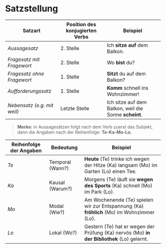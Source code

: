 # Satzstellung

| Satzart                     | Position des konjugierten Verbs | Beispiel                                              |
| --------------------------- | ------------------------------- | ----------------------------------------------------- |
| _Aussagesatz_               | 2. Stelle                       | Ich **sitze auf** dem Balkon.                         |
| _Fragesatz mit Fragewort_   | 2. Stelle                       | Wo **bist** du?                                       |
| _Fragesatz ohne Fragewort_  | 1. Stelle                       | **Sitzt** du auf dem Balkon?                          |
| _Aufforderungssatz_         | 1. Stelle                       | **Komm** schnell ins Wohnzimmer!                      |
| _Nebensatz (e.g. mit weil)_ | Letzte Stelle                   | Ich sitze auf dem Balkon, weil die Sonne **scheint**. |

> **Merke:** in Aussagesätzen folgt nach dem Verb zuerst das Subjekt, dann die Angaben nach der Reihenfolge: **Te-Ka-Mo-Lo.**

| Reihenfolge der Angaben | Bedeutung        | Beispiel                                                                                   |
| ----------------------- | ---------------- | ------------------------------------------------------------------------------------------ |
| _Te_                    | Temporal (Wann?) | **Heute** (Te) trinke ich wegen der Hitze (Ka) langsam (Mo) im Garten (Lo) einen Tee.      |
| _Ka_                    | Kausal (Warum?)  | Morgens (Te) läuft sie **wegen des Sports** (Ka) schnell (Mo) im Park (Lo).                |
| _Mo_                    | Modal (Wie?)     | Am Wochenende (Te) spielen wir zur Entspannung (Ka) **fröhlich** (Mo) im Wohnzimmer (Lo).  |
| _Lo_                    | Lokal (Wo?)      | Gestern (Te) hat er wegen der Prüfung (Ka) nervös (Mo) **in der Bibliothek** (Lo) gelernt. |
